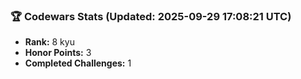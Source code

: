 ### 🏆 Codewars Stats (Updated: 2025-09-29 17:08:21 UTC)

- **Rank:** 8 kyu
- **Honor Points:** 3
- **Completed Challenges:** 1
